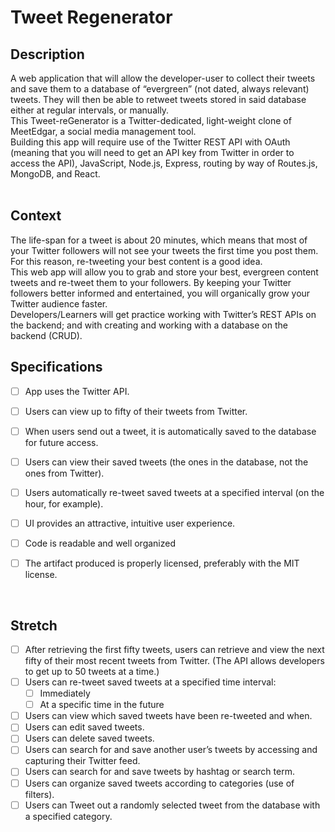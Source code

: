 # Tweet Regenerator

## Description
A web application that will allow the developer-user to collect their tweets and save them to a database of “evergreen” (not dated, always relevant) tweets. They will then be able to retweet tweets stored in said database either at regular intervals, or manually.
<br/>
This Tweet-reGenerator is a Twitter-dedicated, light-weight clone of MeetEdgar, a social media management tool.
<br/>
Building this app will require use of the Twitter REST API with OAuth (meaning that you will need to get an API key from Twitter in order to access the API), JavaScript, Node.js, Express, routing by way of Routes.js, MongoDB, and React.
<br/>
<br/>

## Context
The life-span for a tweet is about 20 minutes, which means that most of your Twitter followers will not see your tweets the first time you post them. For this reason, re-tweeting your best content is a good idea.
<br/>
This web app will allow you to grab and store your best, evergreen content tweets and re-tweet them to your followers. By keeping your Twitter followers better informed and entertained, you will organically grow your Twitter audience faster.
<br/>
Developers/Learners will get practice working with Twitter’s REST APIs on the backend; and with creating and working with a database on the backend (CRUD).

## Specifications

- [ ] App uses the Twitter API.
- [ ] Users can view up to fifty of their tweets from Twitter.
- [ ] When users send out a tweet, it is automatically saved to the database for future access.
- [ ] Users can view their saved tweets (the ones in the database, not the ones from Twitter).
- [ ] Users automatically re-tweet saved tweets at a specified interval (on the hour, for example).
- [ ] UI provides an attractive, intuitive user experience.

- [ ] Code is readable and well organized
- [ ] The artifact produced is properly licensed, preferably with the MIT license.

<br/>


## Stretch

- [ ] After retrieving the first fifty tweets, users can retrieve and view the next fifty of their most recent tweets from Twitter. (The API allows developers to get up to 50 tweets at a time.)
- [ ] Users can re-tweet saved tweets at a specified time interval:
  - [ ] Immediately
  - [ ] At a specific time in the future
- [ ] Users can view which saved tweets have been re-tweeted and when.
- [ ] Users can edit saved tweets.
- [ ] Users can delete saved tweets.
- [ ] Users can search for and save another user’s tweets by accessing and capturing their Twitter feed.
- [ ] Users can search for and save tweets by hashtag or search term.
- [ ] Users can organize saved tweets according to categories (use of filters).
- [ ] Users can Tweet out a randomly selected tweet from the database with a specified category.
